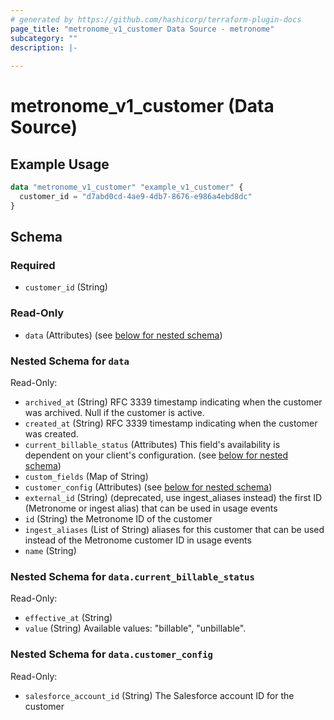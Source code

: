 ```yaml
---
# generated by https://github.com/hashicorp/terraform-plugin-docs
page_title: "metronome_v1_customer Data Source - metronome"
subcategory: ""
description: |-
  
---
```


# metronome_v1_customer (Data Source)



## Example Usage

```terraform
data "metronome_v1_customer" "example_v1_customer" {
  customer_id = "d7abd0cd-4ae9-4db7-8676-e986a4ebd8dc"
}
```

<!-- schema generated by tfplugindocs -->
## Schema

### Required

- `customer_id` (String)

### Read-Only

- `data` (Attributes) (see [below for nested schema](#nestedatt--data))

<a id="nestedatt--data"></a>
### Nested Schema for `data`

Read-Only:

- `archived_at` (String) RFC 3339 timestamp indicating when the customer was archived. Null if the customer is active.
- `created_at` (String) RFC 3339 timestamp indicating when the customer was created.
- `current_billable_status` (Attributes) This field's availability is dependent on your client's configuration. (see [below for nested schema](#nestedatt--data--current_billable_status))
- `custom_fields` (Map of String)
- `customer_config` (Attributes) (see [below for nested schema](#nestedatt--data--customer_config))
- `external_id` (String) (deprecated, use ingest_aliases instead) the first ID (Metronome or ingest alias) that can be used in usage events
- `id` (String) the Metronome ID of the customer
- `ingest_aliases` (List of String) aliases for this customer that can be used instead of the Metronome customer ID in usage events
- `name` (String)

<a id="nestedatt--data--current_billable_status"></a>
### Nested Schema for `data.current_billable_status`

Read-Only:

- `effective_at` (String)
- `value` (String) Available values: "billable", "unbillable".


<a id="nestedatt--data--customer_config"></a>
### Nested Schema for `data.customer_config`

Read-Only:

- `salesforce_account_id` (String) The Salesforce account ID for the customer
